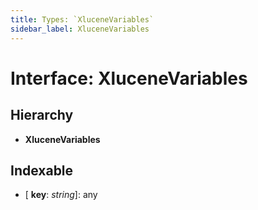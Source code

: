```yaml
---
title: Types: `XluceneVariables`
sidebar_label: XluceneVariables
---
```


# Interface: XluceneVariables

## Hierarchy

* **XluceneVariables**

## Indexable

* \[ **key**: *string*\]: any
